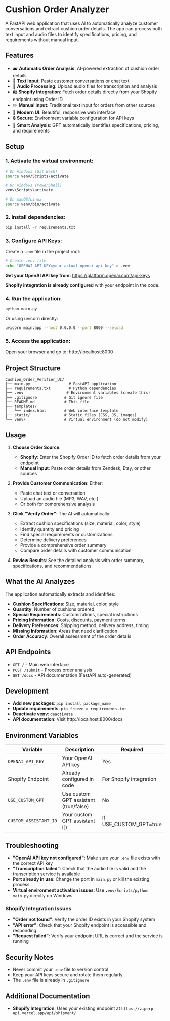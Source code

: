 # Cushion Order Analyzer

A FastAPI web application that uses AI to automatically analyze customer conversations and extract cushion order details. The app can process both text input and audio files to identify specifications, pricing, and requirements without manual input.

## Features

- 🛋️ **Automatic Order Analysis**: AI-powered extraction of cushion order details
- 📝 **Text Input**: Paste customer conversations or chat text
- 🎵 **Audio Processing**: Upload audio files for transcription and analysis
- 🛍️ **Shopify Integration**: Fetch order details directly from your Shopify endpoint using Order ID
- ✏️ **Manual Input**: Traditional text input for orders from other sources
- 🎨 **Modern UI**: Beautiful, responsive web interface
- 🔒 **Secure**: Environment variable configuration for API keys
- 🤖 **Smart Analysis**: GPT automatically identifies specifications, pricing, and requirements

## Setup

### 1. **Activate the virtual environment:**
   ```bash
   # On Windows (Git Bash)
   source venv/Scripts/activate
   
   # On Windows (PowerShell)
   venv\Scripts\activate
   
   # On macOS/Linux
   source venv/bin/activate
   ```

### 2. **Install dependencies:**
   ```bash
   pip install -r requirements.txt
   ```

### 3. **Configure API Keys:**
   Create a `.env` file in the project root:
   ```bash
   # Create .env file
   echo "OPENAI_API_KEY=your-actual-openai-api-key" > .env
   ```
   
   **Get your OpenAI API key from:** https://platform.openai.com/api-keys

   **Shopify integration is already configured** with your endpoint in the code.

### 4. **Run the application:**
   ```bash
   python main.py
   ```
   
   Or using uvicorn directly:
   ```bash
   uvicorn main:app --host 0.0.0.0 --port 8000 --reload
   ```

### 5. **Access the application:**
   Open your browser and go to: http://localhost:8000

## Project Structure

```
Cushion_Order_Verifier_UI/
├── main.py                 # FastAPI application
├── requirements.txt        # Python dependencies
├── .env                   # Environment variables (create this)
├── .gitignore            # Git ignore file
├── README.md             # This file
├── templates/
│   └── index.html        # Web interface template
├── static/               # Static files (CSS, JS, images)
└── venv/                 # Virtual environment (do not modify)
```

## Usage

1. **Choose Order Source**:
   - **Shopify**: Enter the Shopify Order ID to fetch order details from your endpoint
   - **Manual Input**: Paste order details from Zendesk, Etsy, or other sources

2. **Provide Customer Communication**: Either:
   - Paste chat text or conversation
   - Upload an audio file (MP3, WAV, etc.)
   - Or both for comprehensive analysis

3. **Click "Verify Order"**: The AI will automatically:
   - Extract cushion specifications (size, material, color, style)
   - Identify quantity and pricing
   - Find special requirements or customizations
   - Determine delivery preferences
   - Provide a comprehensive order summary
   - Compare order details with customer communication

4. **Review Results**: See the detailed analysis with order summary, specifications, and recommendations

## What the AI Analyzes

The application automatically extracts and identifies:
- **Cushion Specifications**: Size, material, color, style
- **Quantity**: Number of cushions ordered
- **Special Requirements**: Customizations, special instructions
- **Pricing Information**: Costs, discounts, payment terms
- **Delivery Preferences**: Shipping method, delivery address, timing
- **Missing Information**: Areas that need clarification
- **Order Accuracy**: Overall assessment of the order details

## API Endpoints

- `GET /` - Main web interface
- `POST /submit` - Process order analysis
- `GET /docs` - API documentation (FastAPI auto-generated)

## Development

- **Add new packages**: `pip install package_name`
- **Update requirements**: `pip freeze > requirements.txt`
- **Deactivate venv**: `deactivate`
- **API documentation**: Visit http://localhost:8000/docs

## Environment Variables

| Variable | Description | Required |
|----------|-------------|----------|
| `OPENAI_API_KEY` | Your OpenAI API key | Yes |
| Shopify Endpoint | Already configured in code | For Shopify integration |
| `USE_CUSTOM_GPT` | Use custom GPT assistant (true/false) | No |
| `CUSTOM_ASSISTANT_ID` | Your custom GPT assistant ID | If USE_CUSTOM_GPT=true |

## Troubleshooting

- **"OpenAI API key not configured"**: Make sure your `.env` file exists with the correct API key
- **"Transcription failed"**: Check that the audio file is valid and the transcription service is available
- **Port already in use**: Change the port in `main.py` or kill the existing process
- **Virtual environment activation issues**: Use `venv/Scripts/python main.py` directly on Windows

### Shopify Integration Issues

- **"Order not found"**: Verify the order ID exists in your Shopify system
- **"API error"**: Check that your Shopify endpoint is accessible and responding
- **"Request failed"**: Verify your endpoint URL is correct and the service is running

## Security Notes

- Never commit your `.env` file to version control
- Keep your API keys secure and rotate them regularly
- The `.env` file is already in `.gitignore`

## Additional Documentation

- **Shopify Integration**: Uses your existing endpoint at `https://ziperp-api.vercel.app/api/shipment/`
